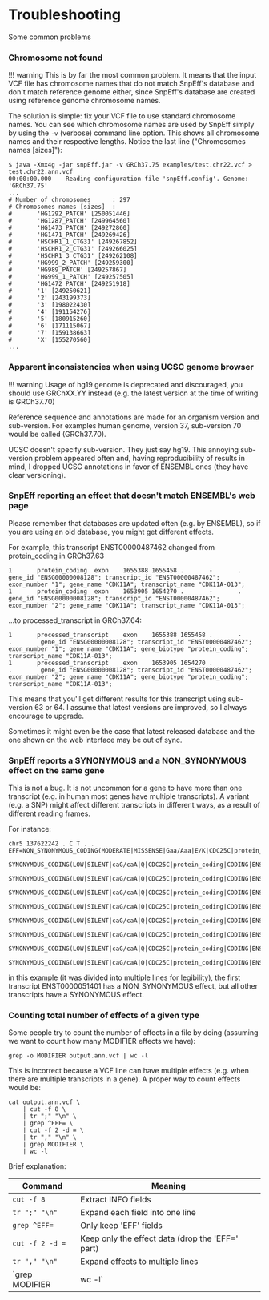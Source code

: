 # Troubleshooting

Some common problems

### Chromosome not found

!!! warning
    This is by far the most common problem.
    It means that the input VCF file has chromosome names that do not match SnpEff's database and don't match reference genome either, since SnpEff's database are created using
    reference genome chromosome names.

The solution is simple: fix your VCF file to use standard chromosome names.
You can see which chromosome names are used by SnpEff simply by using the `-v` (verbose) command line option.
This shows all chromosome names and their respective lengths. Notice the last line ("Chromosomes names \[sizes\]"):
```
$ java -Xmx4g -jar snpEff.jar -v GRCh37.75 examples/test.chr22.vcf > test.chr22.ann.vcf
00:00:00.000	Reading configuration file 'snpEff.config'. Genome: 'GRCh37.75'
...
# Number of chromosomes      : 297
# Chromosomes names [sizes]  :
#		'HG1292_PATCH' [250051446]
#		'HG1287_PATCH' [249964560]
#		'HG1473_PATCH' [249272860]
#		'HG1471_PATCH' [249269426]
#		'HSCHR1_1_CTG31' [249267852]
#		'HSCHR1_2_CTG31' [249266025]
#		'HSCHR1_3_CTG31' [249262108]
#		'HG999_2_PATCH' [249259300]
#		'HG989_PATCH' [249257867]
#		'HG999_1_PATCH' [249257505]
#		'HG1472_PATCH' [249251918]
#		'1' [249250621]
#		'2' [243199373]
#		'3' [198022430]
#		'4' [191154276]
#		'5' [180915260]
#		'6' [171115067]
#		'7' [159138663]
#		'X' [155270560]
...
```

### Apparent inconsistencies when using UCSC genome browser

!!! warning
    Usage of hg19 genome is deprecated and discouraged, you should use GRChXX.YY instead (e.g. the latest version at the time of writing is GRCh37.70)

Reference sequence and annotations are made for an organism version and sub-version.
For examples human genome, version 37, sub-version 70 would be called (GRCh37.70).

UCSC doesn't specify sub-version.
They just say hg19.
This annoying sub-version problem appeared often and, having reproducibility of results in mind, I dropped UCSC annotations in favor of ENSEMBL ones (they have clear versioning).

###  SnpEff reporting an effect that doesn't match ENSEMBL's web page

Please remember that databases are updated often (e.g. by ENSEMBL), so if you are using an old database, you might get different effects.

For example, this transcript ENST00000487462 changed from protein_coding in GRCh37.63
```
1       protein_coding  exon    1655388 1655458 .       -       .        gene_id "ENSG00000008128"; transcript_id "ENST00000487462"; exon_number "1"; gene_name "CDK11A"; transcript_name "CDK11A-013";
1       protein_coding  exon    1653905 1654270 .       -       .        gene_id "ENSG00000008128"; transcript_id "ENST00000487462"; exon_number "2"; gene_name "CDK11A"; transcript_name "CDK11A-013";
```
...to processed_transcript in GRCh37.64:
```
1       processed_transcript    exon    1655388 1655458 .       -       .        gene_id "ENSG00000008128"; transcript_id "ENST00000487462"; exon_number "1"; gene_name "CDK11A"; gene_biotype "protein_coding"; transcript_name "CDK11A-013";
1       processed_transcript    exon    1653905 1654270 .       -       .        gene_id "ENSG00000008128"; transcript_id "ENST00000487462"; exon_number "2"; gene_name "CDK11A"; gene_biotype "protein_coding"; transcript_name "CDK11A-013";
```

This means that you'll get different results for this transcript using sub-version 63 or 64. I assume that latest versions are improved, so I always encourage to upgrade.

Sometimes it might even be the case that latest released database and the one shown on the web interface may be out of sync.

### SnpEff reports a SYNONYMOUS and a NON_SYNONYMOUS effect on the same gene

This is not a bug.
It is not uncommon for a gene to have more than one transcript (e.g. in human most genes have multiple transcripts).
A variant (e.g. a SNP) might affect different transcripts in different ways, as a result of different reading frames.

For instance:
```
chr5 137622242 . C T . . EFF=NON_SYNONYMOUS_CODING(MODERATE|MISSENSE|Gaa/Aaa|E/K|CDC25C|protein_coding|CODING|ENST00000514017|exon_5_137622186_137622319),
                             SYNONYMOUS_CODING(LOW|SILENT|caG/caA|Q|CDC25C|protein_coding|CODING|ENST00000323760|exon_5_137622186_137622319),
                             SYNONYMOUS_CODING(LOW|SILENT|caG/caA|Q|CDC25C|protein_coding|CODING|ENST00000348983|exon_5_137622186_137622319),
                             SYNONYMOUS_CODING(LOW|SILENT|caG/caA|Q|CDC25C|protein_coding|CODING|ENST00000356505|exon_5_137622186_137622319),
                             SYNONYMOUS_CODING(LOW|SILENT|caG/caA|Q|CDC25C|protein_coding|CODING|ENST00000357274|exon_5_137622186_137622319),
                             SYNONYMOUS_CODING(LOW|SILENT|caG/caA|Q|CDC25C|protein_coding|CODING|ENST00000415130|exon_5_137622186_137622319),
                             SYNONYMOUS_CODING(LOW|SILENT|caG/caA|Q|CDC25C|protein_coding|CODING|ENST00000513970|exon_5_137622186_137622319),
                             SYNONYMOUS_CODING(LOW|SILENT|caG/caA|Q|CDC25C|protein_coding|CODING|ENST00000514555|exon_5_137622186_137622319),
                             SYNONYMOUS_CODING(LOW|SILENT|caG/caA|Q|CDC25C|protein_coding|CODING|ENST00000534892|exon_5_137622186_137622319)
```
in this example (it was divided into multiple lines for legibility), the first transcript ENST0000051401 has a NON_SYNONYMOUS effect, but all other transcripts have a SYNONYMOUS effect.

### Counting total number of effects of a given type

Some people try to count the number of effects in a file by doing (assuming we want to count how many MODIFIER effects we have):

    grep -o MODIFIER output.ann.vcf | wc -l

This is incorrect because a VCF line can have multiple effects (e.g. when there are multiple transcripts in a gene).
A proper way to count effects would be:

```
cat output.ann.vcf \
	| cut -f 8 \
	| tr ";" "\n" \
	| grep ^EFF= \
	| cut -f 2 -d = \
	| tr "," "\n" \
	| grep MODIFIER \
	| wc -l
```

Brief explanation:

Command                 | Meaning
----------------------- | ----------
`cut -f 8`              | Extract INFO fields
`tr ";" "\n"`           | Expand each field into one line
`grep ^EFF=`            | Only keep 'EFF' fields
`cut -f 2 -d =`         | Keep only the effect data (drop the 'EFF=' part)
`tr "," "\n"`           | Expand effects to multiple lines
`grep MODIFIER | wc -l` | Count the ones you want (in this example 'MODIFIER')
